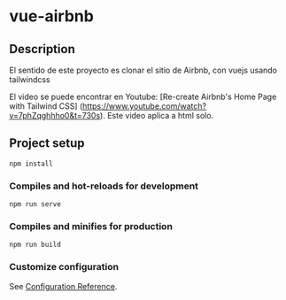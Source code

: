 # vue-airbnb

## Description

El sentido de este proyecto es clonar el sitio de Airbnb, con vuejs usando tailwindcss

El video se puede encontrar en Youtube: [Re-create Airbnb's Home Page with Tailwind CSS] (https://www.youtube.com/watch?v=7phZqghhho0&t=730s). Este video aplica a html solo.

## Project setup
```
npm install
```

### Compiles and hot-reloads for development
```
npm run serve
```

### Compiles and minifies for production
```
npm run build
```

### Customize configuration
See [Configuration Reference](https://cli.vuejs.org/config/).
